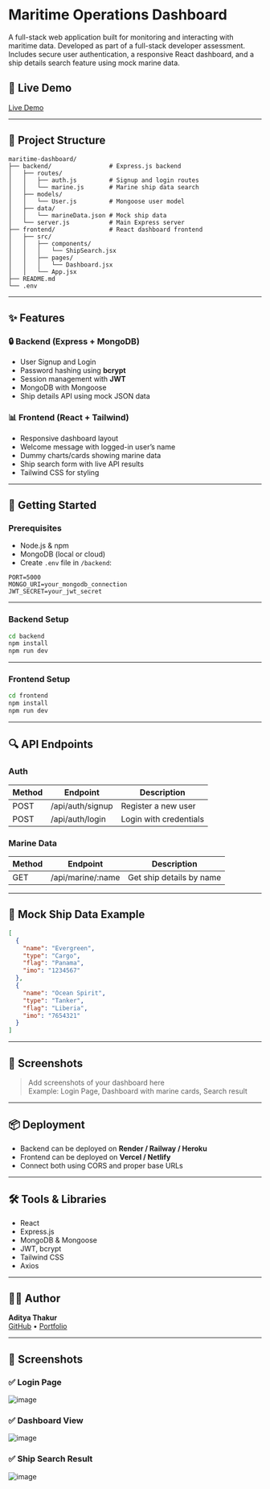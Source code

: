 # Maritime Operations Dashboard

A full-stack web application built for monitoring and interacting with maritime data. Developed as part of a full-stack developer assessment. Includes secure user authentication, a responsive React dashboard, and a ship details search feature using mock marine data.

## 🔗 Live Demo

<!-- Add your deployed site link here -->
[Live Demo](https://maritime-dashboard.netlify.app/login)

---

## 📁 Project Structure

```
maritime-dashboard/
├── backend/                # Express.js backend
│   ├── routes/
│   │   ├── auth.js         # Signup and login routes
│   │   └── marine.js       # Marine ship data search
│   ├── models/
│   │   └── User.js         # Mongoose user model
│   ├── data/
│   │   └── marineData.json # Mock ship data
│   └── server.js           # Main Express server
├── frontend/               # React dashboard frontend
│   ├── src/
│   │   ├── components/
│   │   │   └── ShipSearch.jsx
│   │   ├── pages/
│   │   │   └── Dashboard.jsx
│   │   └── App.jsx
├── README.md
└── .env
```

---

## ✨ Features

### 🔒 Backend (Express + MongoDB)
- User Signup and Login
- Password hashing using **bcrypt**
- Session management with **JWT**
- MongoDB with Mongoose
- Ship details API using mock JSON data

### 📊 Frontend (React + Tailwind)
- Responsive dashboard layout
- Welcome message with logged-in user’s name
- Dummy charts/cards showing marine data
- Ship search form with live API results
- Tailwind CSS for styling

---

## 🚀 Getting Started

### Prerequisites

- Node.js & npm
- MongoDB (local or cloud)
- Create `.env` file in `/backend`:
```env
PORT=5000
MONGO_URI=your_mongodb_connection
JWT_SECRET=your_jwt_secret
```

---

### Backend Setup

```bash
cd backend
npm install
npm run dev
```

---

### Frontend Setup

```bash
cd frontend
npm install
npm run dev
```

---

## 🔍 API Endpoints

### Auth

| Method | Endpoint          | Description            |
|--------|-------------------|------------------------|
| POST   | /api/auth/signup  | Register a new user    |
| POST   | /api/auth/login   | Login with credentials |

### Marine Data

| Method | Endpoint           | Description               |
|--------|--------------------|---------------------------|
| GET    | /api/marine/:name  | Get ship details by name  |

---

## 🧪 Mock Ship Data Example

```json
[
  {
    "name": "Evergreen",
    "type": "Cargo",
    "flag": "Panama",
    "imo": "1234567"
  },
  {
    "name": "Ocean Spirit",
    "type": "Tanker",
    "flag": "Liberia",
    "imo": "7654321"
  }
]
```

---

## 📸 Screenshots

> Add screenshots of your dashboard here  
> Example: Login Page, Dashboard with marine cards, Search result

---

## 📦 Deployment

- Backend can be deployed on **Render / Railway / Heroku**
- Frontend can be deployed on **Vercel / Netlify**
- Connect both using CORS and proper base URLs

---

## 🛠️ Tools & Libraries

- React
- Express.js
- MongoDB & Mongoose
- JWT, bcrypt
- Tailwind CSS
- Axios

---

## 👨‍💻 Author

**Aditya Thakur**  
[GitHub](https://github.com/AdityaThakur-Coder) • [Portfolio](https://aditya-portfolio-ms.netlify.app/#home)

---

## 📸 Screenshots

### ✅ Login Page

![image](https://github.com/user-attachments/assets/02f94148-b1bb-4179-afa1-c8b669477f36)

### ✅ Dashboard View

![image](https://github.com/user-attachments/assets/55604fea-da41-4426-8f46-7b3f13a68625)

### ✅ Ship Search Result 

![image](https://github.com/user-attachments/assets/ecbdfde5-db11-41c9-891b-325f48f6b3bb)



